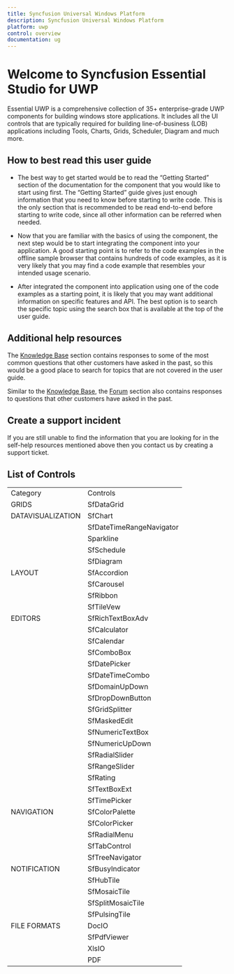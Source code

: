 ```yaml
---
title: Syncfusion Universal Windows Platform
description: Syncfusion Universal Windows Platform
platform: uwp
control: overview
documentation: ug
---
```


# Welcome to Syncfusion Essential Studio for UWP

Essential UWP is a comprehensive collection of 35+ enterprise-grade UWP components for building windows store applications. It includes all the UI controls that are typically required for building line-of-business (LOB) applications including Tools, Charts, Grids, Scheduler, Diagram and much more.

## How to best read this user guide

* The best way to get started would be to read the “Getting Started” section of the documentation for the component that you would like to start using first. The “Getting Started” guide gives just enough information that you need to know before starting to write code. This is the only section that is recommended to be read end-to-end before starting to write code, since all other information can be referred when needed.

* Now that you are familiar with the basics of using the component, the next step would be to start integrating the component into your application. A good starting point is to refer to the code examples in the offline sample browser that contains hundreds of code examples, as it is very likely that you may find a code example that resembles your intended usage scenario.

* After integrated the component into application using one of the code examples as a starting point, it is likely that you may want additional information on specific features and API. The best option is to search the specific topic using the search box that is available at the top of the user guide.

## Additional help resources

The [Knowledge Base](http://www.syncfusion.com/kb/uwp) section contains responses to some of the most common questions that other customers have asked in the past, so this would be a good place to search for topics that are not covered in the user guide.

Similar to the [Knowledge Base](http://www.syncfusion.com/kb/uwp), the [Forum](http://www.syncfusion.com/forums/uwp) section also contains responses to questions that other customers have asked in the past.

## Create a support incident

If you are still unable to find the information that you are looking for in the self-help resources mentioned above then you contact us by creating a support ticket.

## List of Controls

<table>
<tr>
<td>
Category</td><td>
Controls</td></tr>
<tr>
<td>
GRIDS</td><td>
SfDataGrid</td></tr>
<tr>
<td>
DATAVISUALIZATION</td><td>
SfChart</td></tr>
<tr>
<td>
</td><td>
SfDateTimeRangeNavigator</td></tr>
<tr>
<td>
</td><td>
Sparkline</td></tr>
<tr>
<td>
</td><td>
SfSchedule</td></tr>
<tr>
<td>
</td><td>
SfDiagram</td></tr>
<tr>
<td>
LAYOUT</td><td>
SfAccordion</td></tr>
<tr>
<td>
</td><td>
SfCarousel</td></tr>
<tr>
<td>
</td><td>
SfRibbon</td></tr>
<tr>
<td>
</td><td>
SfTileVew</td></tr>
<tr>
<td>
EDITORS</td><td>
SfRichTextBoxAdv</td></tr>
<tr>
<td>
</td><td>
SfCalculator</td></tr>
<tr>
<td>
</td><td>
SfCalendar</td></tr>
<tr>
<td>
</td><td>
SfComboBox</td></tr>
<tr>
<td>
</td><td>
SfDatePicker</td></tr>
<tr>
<td>
</td><td>
SfDateTimeCombo</td></tr>
<tr>
<td>
</td><td>
SfDomainUpDown</td></tr>
<tr>
<td>
</td><td>
SfDropDownButton</td></tr>
<tr>
<td>
</td><td>
SfGridSplitter</td></tr>
<tr>
<td>
</td><td>
SfMaskedEdit</td></tr>
<tr>
<td>
</td><td>
SfNumericTextBox</td></tr>
<tr>
<td>
</td><td>
SfNumericUpDown</td></tr>
<tr>
<td>
</td><td>
SfRadialSlider</td></tr>
<tr>
<td>
</td><td>
SfRangeSlider</td></tr>
<tr>
<td>
</td><td>
SfRating</td></tr>
<tr>
<td>
</td><td>
SfTextBoxExt</td></tr>
<tr>
<td>
</td><td>
SfTimePicker</td></tr>
<tr>
<td>
NAVIGATION</td><td>
SfColorPalette</td></tr>
<tr>
<td>
</td><td>
SfColorPicker</td></tr>
<tr>
<td>
</td><td>
SfRadialMenu</td></tr>
<tr>
<td>
</td><td>
SfTabControl</td></tr>
<tr>
<td>
</td><td>
SfTreeNavigator</td></tr>
<tr>
<td>
NOTIFICATION</td><td>
SfBusyIndicator</td></tr>
<tr>
<td>
</td><td>
SfHubTile</td></tr>
<tr>
<td>
</td><td>
SfMosaicTile</td></tr>
<tr>
<td>
</td><td>
SfSplitMosaicTile</td></tr>
<tr>
<td>
</td><td>
SfPulsingTile</td></tr>
<tr>
<td>
FILE FORMATS</td><td>
DocIO</td></tr>
<tr>
<td>
</td><td>
SfPdfViewer</td></tr>
<tr>
<td>
</td><td>
XlsIO</td></tr>
<tr>
<td>
</td><td>
PDF</td></tr>
</table>
